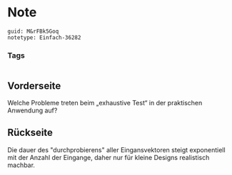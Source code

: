 # Note
```
guid: M&rFBk5Goq
notetype: Einfach-36282
```

### Tags
```
```

## Vorderseite
Welche Probleme treten beim „exhaustive Test“ in der praktischen Anwendung auf?

## Rückseite
Die dauer des "durchprobierens" aller Eingansvektoren steigt exponentiell mit der Anzahl der Eingange, daher nur für kleine Designs realistisch machbar.
